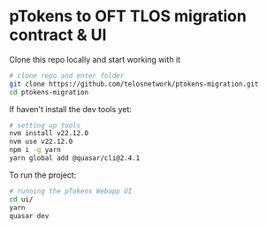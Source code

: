 # pTokens to OFT TLOS migration contract & UI

Clone this repo locally and start working with it
```bash
# clone repo and enter folder
git clone https://github.com/telosnetwork/ptokens-migration.git
cd ptokens-migration
```

If haven't install the dev tools yet:
```bash
# setting up tools
nvm install v22.12.0
nvm use v22.12.0
npm i -g yarn
yarn global add @quasar/cli@2.4.1
```

To run the project:

```bash
# running the pTokens Webapp UI
cd ui/
yarn
quasar dev
```
